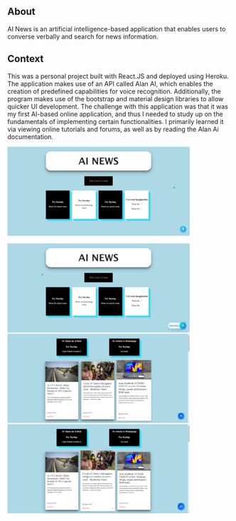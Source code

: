 ## About
AI News is an artificial intelligence-based application that enables users to converse verbally and search for news information.

## Context
This was a personal project built with React.JS and deployed using Heroku. The application makes use of an API called Alan AI, which enables the creation of predefined capabilities for voice recognition. Additionally, the program makes use of the bootstrap and material design libraries to allow quicker UI development. The challenge with this application was that it was my first AI-based online application, and thus I needed to study up on the fundamentals of implementing certain functionalities. I primarily learned it via viewing online tutorials and forums, as well as by reading the Alan Ai documentation.

<img 
      src="/public/1ai.png" 
      height=200px 
   />

<img 
      src="/public/2ai.png" 
      height=200px 
   />
   <img 
      src="/public/3ai.png" 
      height=200px 
   />
   <img 
      src="/public/4ai.png" 
      height=200px 
   />


